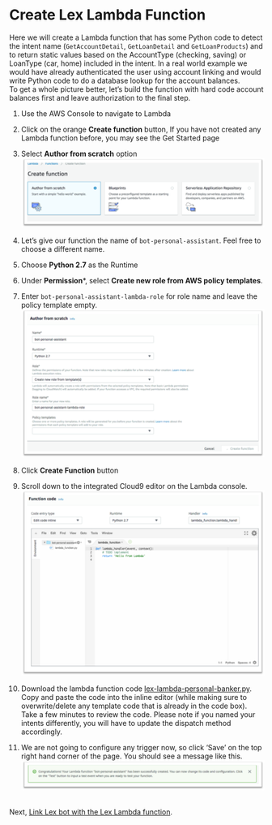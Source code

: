 #	Create Lex Lambda Function

Here we will create a Lambda function that has some Python code to detect 
the intent name (`GetAccountDetail`, `GetLoanDetail` and `GetLoanProducts`) 
and to return static values based on the AccountType (checking, saving) or 
LoanType (car, home) included in the intent. In a real world example we 
would have already authenticated the user using account linking and 
would write Python code to do a database lookup for the account balances.  
To get a whole picture better, let’s build the function with hard code 
account balances first and leave authorization to the final step. 

1. Use the AWS Console to navigate to Lambda

1. Click on the orange **Create function** button, If you have not created any Lambda
function before, you may see the Get Started page

1. Select **Author from scratch** option
    ![](../img/workshop/create-lambda-function.png)

1. Let’s give our function the name of `bot-personal-assistant`. Feel free to choose 
a different name.

1. Choose **Python 2.7** as the Runtime

1. Under **Permission***, select **Create new role from AWS policy templates**. 

1. Enter `bot-personal-assistant-lambda-role` for role name and leave the policy 
template empty.
    ![](../img/workshop/author-from-scratch.png)

1. Click **Create Function** button

1. Scroll down to the integrated Cloud9 editor on the Lambda console.
    ![](../img/workshop/function-code.png)

1. Download the lambda function code [lex-lambda-personal-banker.py](../workshop/lex-lambda-personal-banker.py). 
Copy and paste the code into the inline editor (while making sure to overwrite/delete any 
template code that is already in the code box). Take a few minutes to review the code. 
Please note if you named your intents differently, you will have to update the 
dispatch method accordingly.

1. We are not going to configure any trigger now, so click ‘Save’ on the top right hand 
corner of the page. You should see a message like this.
    ![](../img/workshop/congratulations.png)
 

Next, [Link Lex bot with the Lex Lambda function](../doc/create-lex-bot-with-lambda.md).